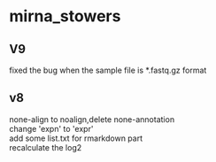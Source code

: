 # mirna_stowers
## V9   
fixed the bug when the sample file is *.fastq.gz format   
## v8   
none-align to noalign,delete none-annotation   
change 'expn' to 'expr'   
add some list.txt for rmarkdown part   
recalculate the log2   
